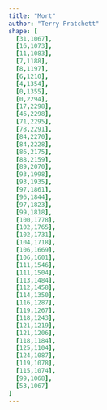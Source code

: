 ```yaml
---
title: "Mort"
author: "Terry Pratchett"
shape: [
  [31,1067],
  [16,1073],
  [11,1083],
  [7,1188],
  [8,1197],
  [6,1210],
  [4,1354],
  [0,1355],
  [0,2294],
  [17,2298],
  [46,2298],
  [71,2295],
  [78,2291],
  [84,2270],
  [84,2228],
  [86,2175],
  [88,2159],
  [89,2070],
  [93,1998],
  [93,1935],
  [97,1861],
  [96,1844],
  [97,1823],
  [99,1818],
  [100,1778],
  [102,1765],
  [102,1731],
  [104,1718],
  [106,1669],
  [106,1601],
  [111,1546],
  [111,1504],
  [113,1484],
  [112,1458],
  [114,1350],
  [116,1287],
  [119,1267],
  [118,1243],
  [121,1219],
  [121,1206],
  [118,1184],
  [125,1104],
  [124,1087],
  [119,1078],
  [115,1074],
  [99,1068],
  [53,1067]
]
---
```


